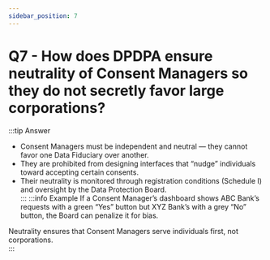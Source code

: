 ```yaml
---
sidebar_position: 7
---
```


# Q7 - How does DPDPA ensure neutrality of Consent Managers so they do not secretly favor large corporations?
:::tip Answer
- Consent Managers must be independent and neutral — they cannot favor one Data Fiduciary over another.  
- They are prohibited from designing interfaces that “nudge” individuals toward accepting certain consents.  
- Their neutrality is monitored through registration conditions (Schedule I) and oversight by the Data Protection Board.  
:::
:::info Example
If a Consent Manager’s dashboard shows ABC Bank’s requests with a green “Yes” button but XYZ Bank’s with a grey “No” button, the Board can penalize it for bias.  

Neutrality ensures that Consent Managers serve individuals first, not corporations.  
:::
